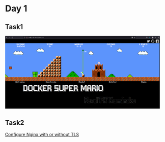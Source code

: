 # Day 1

## Task1

![alt text](https://github.com/RusMephist/tensor-homework/blob/main/images/Screenshot_20220301_043208.png?raw=true)

## Task2

[Configure Nginx with or without TLS](https://github.com/RusMephist/tensor-homework/tree/main/Day1/nginx)
